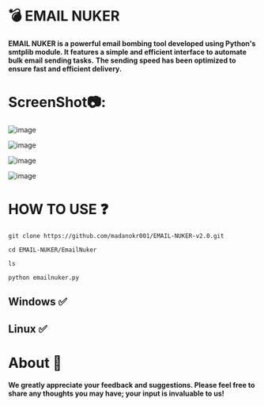 # 💣 EMAIL NUKER
**EMAIL NUKER is a powerful email bombing tool developed using Python's smtplib module. It features a simple and efficient interface to automate bulk email sending tasks.**
**The sending speed has been optimized to ensure fast and efficient delivery.**

# ScreenShot📷:
![image](https://github.com/user-attachments/assets/944ddf6c-02fd-4cf4-aa70-9740209566ed)

![image](https://github.com/user-attachments/assets/168c685a-6317-459f-8bae-753126da9f42)


![image](https://github.com/user-attachments/assets/98558022-68a3-4dcd-a57b-9c08475e77c4)

![image](https://github.com/user-attachments/assets/0e834e85-6d1b-4094-ba31-ba4350a85087)


# HOW TO USE ❓
```
git clone https://github.com/madanokr001/EMAIL-NUKER-v2.0.git
```
```
cd EMAIL-NUKER/EmailNuker
```
```
ls
```
```
python emailnuker.py
```

## Windows ✅
## Linux ✅

# About 🤑
**We greatly appreciate your feedback and suggestions. Please feel free to share any thoughts you may have; your input is invaluable to us!**



